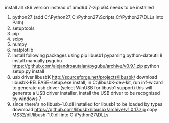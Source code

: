 install all x86 version instead of amd64
7-zip x64 needs to be installed
1. python27
    (add C:\Python27;C:\Python27\Scripts;C:\Python27\DLLs into Path)
2. setuptools
3. pip
4. scipy
5. numpy
6. matplotlib
7. install following packages using pip
    libusb1
    pyparsing
    python-dateutil
8 install manually
    pygubu  https://github.com/alejandroautalan/pygubu/archive/v0.9.1.zip
    python setup.py install
10. usb driver
       libusbK  http://sourceforge.net/projects/libusbk/
       download libusbK-RELEASE-setup.exe
       install, in C:\libusbK-dev-kit, run inf-wizard to generate usb driver
       (select WinUSB for libusb1 support)
       this will generate a USB driver installer, install the USB driver to be recognized by windows 7
11. since there's no libusb-1.0.dll installed for libusb1 to be loaded by types
      download https://github.com/libusbx/libusbx/archive/v1.0.17.zip
      copy MS32/dll/libusb-1.0.dll into C:\Python27\DLLs

